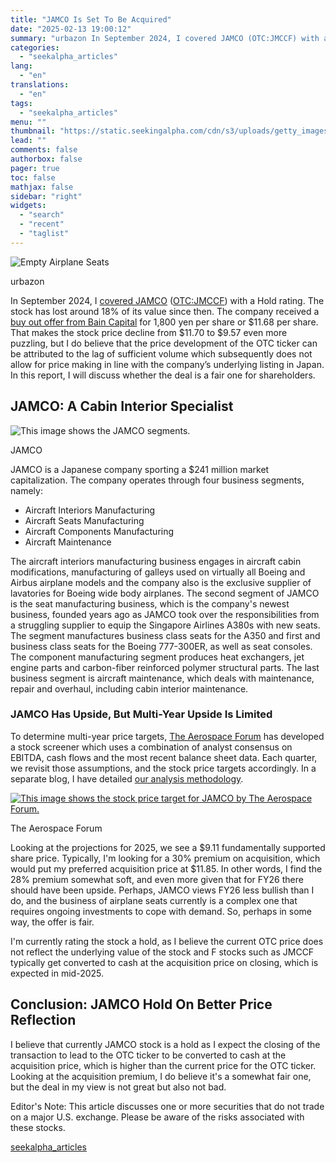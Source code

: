 ```yaml
---
title: "JAMCO Is Set To Be Acquired"
date: "2025-02-13 19:00:12"
summary: "urbazon In September 2024, I covered JAMCO (OTC:JMCCF) with a Hold rating. The stock has lost around 18% of its value since then. The company received a buy out offer from Bain Capital for 1,800 yen per share or $11.68 per share. That makes the stock price decline from $11.70..."
categories:
  - "seekalpha_articles"
lang:
  - "en"
translations:
  - "en"
tags:
  - "seekalpha_articles"
menu: ""
thumbnail: "https://static.seekingalpha.com/cdn/s3/uploads/getty_images/1992294653/image_1992294653.jpg"
lead: ""
comments: false
authorbox: false
pager: true
toc: false
mathjax: false
sidebar: "right"
widgets:
  - "search"
  - "recent"
  - "taglist"
---
```


![Empty Airplane Seats](https://static.seekingalpha.com/cdn/s3/uploads/getty_images/1992294653/image_1992294653.jpg?io=getty-c-w750) 



urbazon



In September 2024, I [covered JAMCO](https://seekingalpha.com/article/4721530-jamco-aerospace-cabin-interior-specialist-with-risks "https://seekingalpha.com/article/4721530-jamco-aerospace-cabin-interior-specialist-with-risks") ([OTC:JMCCF](https://seekingalpha.com/symbol/JMCCF "JAMCO Corporation")) with a Hold rating. The stock has lost around 18% of its value since then. The company received a [buy out offer from Bain Capital](https://www.baincapital.co.jp/sites/default/files/2025-01/Press%20Release_EN_Phoenix%20press%20release_250114_final.pdf "https://www.baincapital.co.jp/sites/default/files/2025-01/Press%20Release_EN_Phoenix%20press%20release_250114_final.pdf") for 1,800 yen per share or $11.68 per share. That makes the stock price decline from $11.70 to $9.57 even more puzzling, but I do believe that the price development of the OTC ticker can be attributed to the lag of sufficient volume which subsequently does not allow for price making in line with the company’s underlying listing in Japan. In this report, I will discuss whether the deal is a fair one for shareholders.

JAMCO: A Cabin Interior Specialist
----------------------------------

 ![This image shows the JAMCO segments.](https://static.seekingalpha.com/uploads/2025/2/13/9932311-17394368019920003.png) 



JAMCO



JAMCO is a Japanese company sporting a $241 million market capitalization. The company operates through four business segments, namely:

* Aircraft Interiors Manufacturing
* Aircraft Seats Manufacturing
* Aircraft Components Manufacturing
* Aircraft Maintenance

The aircraft interiors manufacturing business engages in aircraft cabin modifications, manufacturing of galleys used on virtually all Boeing and Airbus airplane models and the company also is the exclusive supplier of lavatories for Boeing wide body airplanes. The second segment of JAMCO is the seat manufacturing business, which is the company's newest business, founded years ago as JAMCO took over the responsibilities from a struggling supplier to equip the Singapore Airlines A380s with new seats. The segment manufactures business class seats for the A350 and first and business class seats for the Boeing 777-300ER, as well as seat consoles. The component manufacturing segment produces heat exchangers, jet engine parts and carbon-fiber reinforced polymer structural parts. The last business segment is aircraft maintenance, which deals with maintenance, repair and overhaul, including cabin interior maintenance.

### JAMCO Has Upside, But Multi-Year Upside Is Limited

To determine multi-year price targets, [The Aerospace Forum](https://seekingalpha.com/checkout/mp_1087?avoid_pp=true#hasComeFromMpArticle=true#source=section%3Amain_content%7Cbutton%3Abody_link "https://seekingalpha.com/checkout/mp_1087?avoid_pp=true#hasComeFromMpArticle=true#source=section%3Amain_content%7Cbutton%3Abody_link") has developed a stock screener which uses a combination of analyst consensus on EBITDA, cash flows and the most recent balance sheet data. Each quarter, we revisit those assumptions, and the stock price targets accordingly. In a separate blog, I have detailed [our analysis methodology](https://seekingalpha.com/instablog/9932311-dhierin-bechai/6058570-explaining-aerospace-forum-analysis-method#hasComeFromMpArticle=true#source=section%3Amain_content%7Cbutton%3Abody_link "https://seekingalpha.com/instablog/9932311-dhierin-bechai/6058570-explaining-aerospace-forum-analysis-method#hasComeFromMpArticle=true#source=section%3Amain_content%7Cbutton%3Abody_link").

[![This image shows the stock price target for JAMCO by The Aerospace Forum.](https://static.seekingalpha.com/uploads/2025/2/13/9932311-17394368025192952.png)](https://static.seekingalpha.com/uploads/2025/2/13/9932311-17394368025192952_origin.png)



The Aerospace Forum



Looking at the projections for 2025, we see a $9.11 fundamentally supported share price. Typically, I'm looking for a 30% premium on acquisition, which would put my preferred acquisition price at $11.85. In other words, I find the 28% premium somewhat soft, and even more given that for FY26 there should have been upside. Perhaps, JAMCO views FY26 less bullish than I do, and the business of airplane seats currently is a complex one that requires ongoing investments to cope with demand. So, perhaps in some way, the offer is fair.

I'm currently rating the stock a hold, as I believe the current OTC price does not reflect the underlying value of the stock and F stocks such as JMCCF typically get converted to cash at the acquisition price on closing, which is expected in mid-2025.

Conclusion: JAMCO Hold On Better Price Reflection
-------------------------------------------------

I believe that currently JAMCO stock is a hold as I expect the closing of the transaction to lead to the OTC ticker to be converted to cash at the acquisition price, which is higher than the current price for the OTC ticker. Looking at the acquisition premium, I do believe it's a somewhat fair one, but the deal in my view is not great but also not bad.

Editor's Note: This article discusses one or more securities that do not trade on a major U.S. exchange. Please be aware of the risks associated with these stocks.

[seekalpha_articles](https://seekingalpha.com/article/4757885-jamco-is-set-to-be-acquired)
